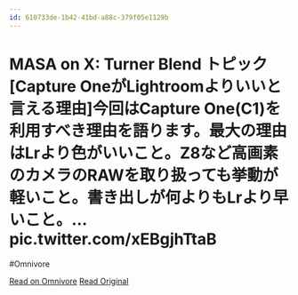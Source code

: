 ```yaml
---
id: 610733de-1b42-41bd-a88c-379f05e1129b
---
```


# MASA on X: Turner Blend トピック[Capture OneがLightroomよりいいと言える理由]今回はCapture One(C1)を利用すべき理由を語ります。最大の理由はLrより色がいいこと。Z8など高画素のカメラのRAWを取り扱っても挙動が軽いこと。書き出しが何よりもLrより早いこと。… pic.twitter.com/xEBgjhTtaB
#Omnivore

[Read on Omnivore](https://omnivore.app/me/https-twitter-com-masaphoto-9-status-1762464728704778734-1901f67c231)
[Read Original](https://twitter.com/masaphoto9/status/1762464728704778734)


